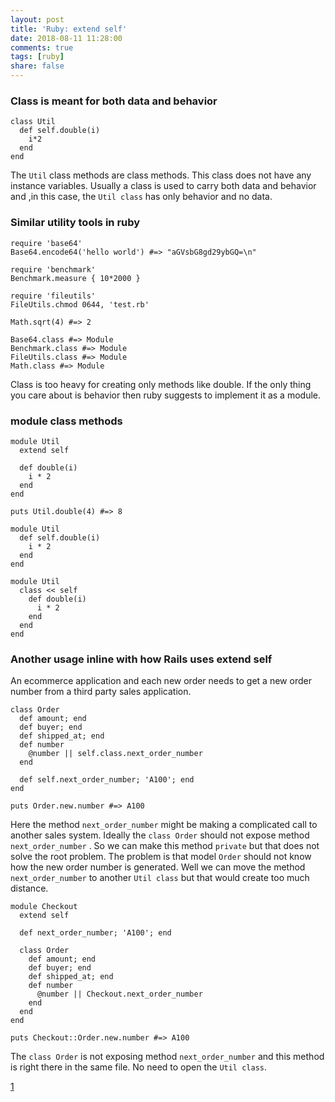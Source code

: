 ```yaml
---
layout: post
title: 'Ruby: extend self'
date: 2018-08-11 11:28:00
comments: true
tags: [ruby]
share: false
---
```


### Class is meant for both data and behavior
```
class Util
  def self.double(i)
    i*2
  end
end
```
The `Util` class methods are class methods. This class does not have any instance variables. Usually a class is used to carry both data and behavior and ,in this case, the `Util class` has only behavior and no data.

### Similar utility tools in ruby
```
require 'base64'
Base64.encode64('hello world') #=> "aGVsbG8gd29ybGQ=\n"

require 'benchmark'
Benchmark.measure { 10*2000 }

require 'fileutils'
FileUtils.chmod 0644, 'test.rb'

Math.sqrt(4) #=> 2

Base64.class #=> Module
Benchmark.class #=> Module
FileUtils.class #=> Module
Math.class #=> Module
```
Class is too heavy for creating only methods like double. If the only thing you care about is behavior then ruby suggests to implement it as a module.

### module class methods
```
module Util
  extend self

  def double(i)
    i * 2
  end
end

puts Util.double(4) #=> 8

module Util
  def self.double(i)
    i * 2
  end
end

module Util
  class << self
    def double(i)
      i * 2
    end
  end
end
```

### Another usage inline with how Rails uses extend self
An ecommerce application and each new order needs to get a new order number from a third party sales application.
```
class Order
  def amount; end
  def buyer; end
  def shipped_at; end
  def number
    @number || self.class.next_order_number
  end

  def self.next_order_number; 'A100'; end
end

puts Order.new.number #=> A100
```
Here the method `next_order_number` might be making a complicated call to another sales system. Ideally the `class Order` should not expose method `next_order_number` . So we can make this method `private` but that does not solve the root problem. The problem is that model `Order` should not know how the new order number is generated. Well we can move the method `next_order_number` to another `Util class` but that would create too much distance.

```
module Checkout
  extend self

  def next_order_number; 'A100'; end

  class Order
    def amount; end
    def buyer; end
    def shipped_at; end
    def number
      @number || Checkout.next_order_number
    end
  end
end

puts Checkout::Order.new.number #=> A100
```

The `class Order` is not exposing method `next_order_number` and this method is right there in the same file. No need to open the `Util class`.

[1](https://blog.bigbinary.com/2012/06/28/extend-self-in-ruby.html)
